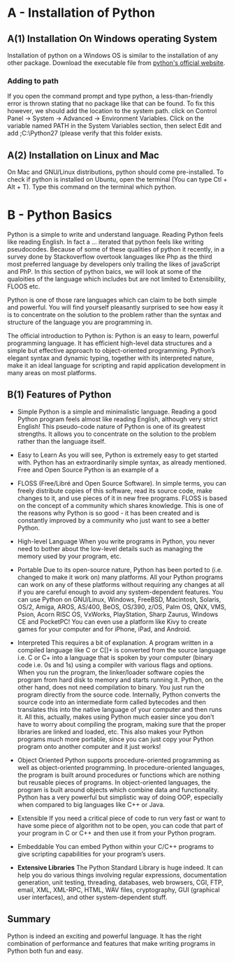 # A - Installation of Python
## A(1) Installation On Windows operating System
Installation of python on a Windows OS is similar to the installation of any other package.
Download the executable file from [python's official website](https://www.python.org/downloads/).

### Adding to path
If you open the command prompt and type python, a less-than-friendly error is thrown stating that no package 
like that can be found. To fix this however, we should add the location to the system path.
click  on  Control  Panel → System →  Advanced → Environment  Variables.  Click  on  the  variable  named  PATH  in  the
System  Variables section, then select Edit and add ;C:\Python27 (please verify that this folder exists.

## A(2) Installation on Linux and Mac
On Mac and GNU/Linux distributions, python should come pre-installed. To check if python is installed on Ubuntu, open the 
terminal (You can type Ctl + Alt + T). Type this command on the terminal which python.

# B - Python Basics
Python is a simple to write and understand language. Reading Python feels like reading English. In fact a ... iterated that python feels like writing pseudocodes. Because of some of these qualities of python it recently, in a survey done by Stackoverflow overtook languages like Php as the third most preferred language by developers only trailing the likes of javaScript and PhP. In this section of python baics, we will look at some of the qualoities of the language which includes but are not limited to Extensibility, FLOOS etc. 

Python is one of those rare languages which can claim to be both simple and powerful. You will find yourself pleasantly surprised to see how easy it is to concentrate on the solution to the problem rather than the syntax and structure of the language you are programming in.

The official introduction to Python is:
Python  is  an  easy  to  learn,  powerful  programming  language.  It  has
efficient  high-level  data  structures  and  a  simple  but  effective  approach
to  object-oriented  programming.  Python’s  elegant  syntax  and  dynamic
typing,  together  with  its  interpreted  nature,  make  it  an  ideal  language
for scripting and rapid application development in many areas on most
platforms.

## B(1) Features of Python
* Simple
Python is a simple and minimalistic language. Reading a good Python program feels
almost like reading English, although very strict English! This pseudo-code nature
of Python is one of its greatest strengths. It allows you to concentrate on the solution
to the problem rather than the language itself.

* Easy to Learn
As  you  will  see,  Python  is  extremely  easy  to  get  started  with.  Python  has  an
extraordinarily simple syntax, as already mentioned.
Free and Open Source
Python is an example of a 

* FLOSS
 (Free/Libré and Open Source Software). In simple terms, you can freely distribute copies of this software, read its source code, make changes to it, and use pieces of it in new free programs. FLOSS is based on the concept of a community which shares knowledge. This is one of the reasons why Python is so good - it has been created and is constantly improved by a community who just want to see a better Python.

* High-level Language
When you write programs in Python, you never need to bother about the low-level details such as managing the memory used by your program, etc.

* Portable
Due to its open-source nature, Python has been ported to (i.e. changed to make it work on) many platforms. All your Python programs can work on any of these platforms without requiring any changes at all if you are careful enough to avoid any system-dependent features. You can use Python on GNU/Linux, Windows, FreeBSD, Macintosh, Solaris, OS/2, Amiga, AROS, AS/400, BeOS, OS/390, z/OS, Palm OS, QNX, VMS, Psion, Acorn RISC OS, VxWorks, PlayStation, Sharp Zaurus, Windows CE and PocketPC! You can even use a platform like Kivy to create games for your computer and for iPhone, iPad, and Android.

* Interpreted
This requires a bit of explanation. A program written in a compiled language like C or C[]+ is converted from the source language i.e. C or C+ into a language that is spoken by your computer (binary code i.e. 0s and 1s) using a compiler with various flags and options. When you run the program, the linker/loader software copies the program from hard disk to memory and starts running it. Python, on the other hand, does not need compilation to binary. You just run the program directly from the source code. Internally, Python converts the source code into an intermediate form called bytecodes and then translates this into the native language of your computer and then runs it. All this, actually, makes using Python much easier since you don’t have to worry about compiling the program, making sure  that  the  proper  libraries  are  linked  and  loaded, etc. This also makes your Python programs much more portable, since you can just copy your Python program onto another computer and it just works!

* Object Oriented
Python supports procedure-oriented programming as well as object-oriented programming. In procedure-oriented languages, the program is built around procedures or functions which are nothing but reusable pieces of programs. In object-oriented languages, the program is built around objects which combine data and functionality. Python has a very powerful but simplistic way of doing OOP, especially when compared to big languages like C++ or Java. 

* Extensible
If you need a critical piece of code to run very fast or want to have some piece of algorithm not to be open, you can code that part of your program in C or C\++ and then use it from your Python program.

* Embeddable
You can embed Python within your C/C\++ programs to give scripting capabilities for your program’s users.

* **Extensive Libraries**  The  Python  Standard  Library  is  huge  indeed.  It  can  help  you  do  various  things involving  regular expressions, documentation generation, unit testing, threading, databases, web browsers, CGI, FTP, email, XML, XML-RPC, HTML, WAV files, cryptography, GUI (graphical user interfaces), and other system-dependent stuff.

## Summary
Python is indeed an exciting and powerful language. It has the right combination of
performance and features that make writing programs in Python both fun and easy.

